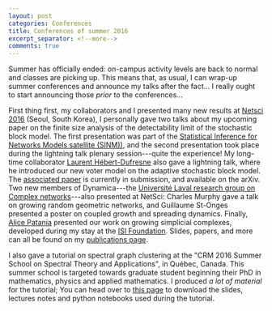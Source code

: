 ```yaml
---
layout: post
categories: Conferences
title: Conferences of summer 2016
excerpt_separator: <!--more-->
comments: true
---
```

Summer has officially ended: on-campus activity levels are back to normal and classes are picking up.
This means that, as usual, I can wrap-up summer conferences and announce my talks after the fact... I really ought to start announcing those _prior_ to the conferences...

First thing first, my collaborators and I presented many new results at [Netsci 2016](http://netsci2016.net/) (Seoul, South Korea),
I personally gave two talks about my upcoming paper on the finite size analysis of the detectability limit of the stochastic block model. The first presentation was part of the [Statistical Inference for Networks Models satellite (SINM))](http://danlarremore.com/sinm2016/), and the second presentation took place during the lightning talk plenary session---quite the experience!
My long-time collaborator [Laurent Hébert-Dufresne](http://laurenthebertdufresne.github.io/) also gave a lightning talk, where he introduced our new voter model on the adaptive stochastic block model. The [associated paper](http://arxiv.org/abs/1607.04632) is currently in submission, and available on the arXiv.
Two new members of Dynamica---the [Université Laval research group on Complex networks](http://dynamica.phy.ulaval.ca)---also presented at NetSci: Charles Murphy gave a talk on growing random geometric networks, and Guillaume St-Onges presented a poster on coupled growth and spreading dynamics.
Finally, [Alice Patania](http://apatania.altervista.org) presented our work on growing simplicial complexes, developed during my stay at the [ISI Foundation](http://www.isi.it/).
Slides, papers, and more can all be found on my [publications page](/publications.html).

I also gave a tutorial on spectral graph clustering at the "CRM 2016 Summer School on Spectral Theory and Applications", in Québec, Canada.
This summer school is targeted towards graduate student beginning their PhD in mathematics, physics and applied mathematics.
I produced _a lot of material_ for the tutorial;
You can head over to [this page](/crm2016/index.html">) to download the slides, lectures notes and python notebooks used during the tutorial.
